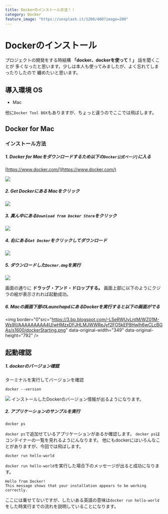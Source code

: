 ```yaml
---
title: Dockerのインストール方法！！
category: Docker
feature_image: "https://unsplash.it/1200/400?image=200"
---
```

# Dockerのインストール
プロジェクトの開発をする時結構 **「docker、dockerを使って！」** 話を聞くことが
多くなったと思います。少しは本人も使ってみましたが、よく忘れてしまったりしたので
纏めたいと思います。

## 導入環境 OS
- Mac

他に`Docker Tool BOX`もありますが、ちょっと違うのでここでは飛ばします。

## Docker for Mac
### インストール方法
##### 1. Docker for Macをダウンロードするため以下の`Docker公式ページ]`に入る
[https://www.docker.com/](https://www.docker.com/)

<img border="0" src="https://1.bp.blogspot.com/-l0LUtKmjn0o/WZ0URUdPMyI/AAAAAAAAA28/RRH6puchKVMTfYcm0A4ovFXQ2xQfBgU_wCLcBGAs/s1600/dockerImage.png" data-original-width="1440" data-original-height="802" />

##### 2. Get Dockerにある Macをクリック
<img border="0" src="https://3.bp.blogspot.com/-ZEyXgf9vtag/WZ0URfKC2XI/AAAAAAAAA3A/pfZpoZsJOfYgk2Bys1RicptSpaWeV_uFQCLcBGAs/s1600/selectMac.png" data-original-width="1440" data-original-height="801" />

##### 3. 真ん中にある`Download from Docker Store`をクリック
<img border="0" src="https://3.bp.blogspot.com/-zhRNUcMrsAs/WZ0ZYD_DjUI/AAAAAAAAA3Y/raF-pUA6Ig0APl2g08MG3dI5CzoCFzgNQCLcBGAs/s1600/dockermac.png" data-original-width="1440" data-original-height="800" />


##### 4. 右にある`Get Docker`をクリックしてダウンロード
<img border="0" src="https://2.bp.blogspot.com/-sbhL2dVmENM/WZ0oHwbWJ0I/AAAAAAAAA3s/Lb2IYHynapwoNZip7UImAalbNBDLVVkMwCLcBGAs/s1600/dockerDown.png" data-original-width="1440" data-original-height="758" />

##### 5. ダウンロードした`Docker.dmg`を実行
<img border="0" src="https://2.bp.blogspot.com/-GCJ_cmn-nRU/WZ0thGNWcKI/AAAAAAAAA4A/RV5F0T-1MC0Qkehj_xspUKrm2e_NEwTPACLcBGAs/s1600/installDocker.png" data-original-width="720" data-original-height="339" />

画面の通りに **ドラッグ・アンド・ドロップする。**
画面上部に以下のようにクジラの絵が表示されれば起動成功。

##### 6. Macの画面下部のLaunchapdにあるDockerを実行すると以下の画面がでる
<img
border="0"src="https://3.bp.blogspot.com/-LSeRWUvLntM/WZ01M-Ws9II/AAAAAAAAA4U/wHMzxDFJHLMJWWReJyf2FO5kEP8Hwlh6wCLcBGAs/s1600/dockerStarting.png" data-original-width="349" data-original-height="792" /></a></div>
## 起動確認
##### 1. dockerのバージョン確認
ターミナルを実行してバージョンを確認
 
	docker --version
		 
<img border="0" src="https://1.bp.blogspot.com/-n3wb9NygKfg/WZ0-R1woVXI/AAAAAAAAA48/CBf_yzuKKOEfRXSIt7l_lwCAF2F8XVh5ACLcBGAs/s1600/dockerTeminal.png" data-original-width="568" data-original-height="124" />
インストールしたDockerのバージョン情報が出るようになります。

##### 2. アプリケーションのサンプルを実行

	docker ps
`docker ps`で追加せているアプリケーションがあるか確認します。
`docker ps`はコンテイナーの一覧を見れるようにんなります。
他にもdockerにはいろんなことがありますが、今回では飛ばします。

	docker run hello-world
	
`docker run hello-world`を実行した場合下のメッセージが出ると成功になります。

	Hello from Docker!
	This message shows that your installation appears to be working correctly.
	
ここには乗せてないですが、したいある英語の意味は`docker run hello-world`をした時実行までの流れを説明していることになります。
